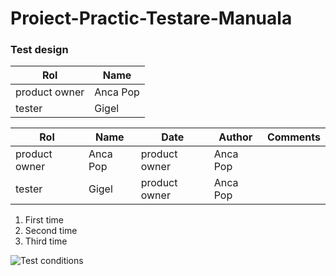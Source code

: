 # Proiect-Practic-Testare-Manuala
### Test design
| Rol | Name| 
|---|---|
| product owner | Anca Pop|
| tester | Gigel |

| Rol | Name | Date | Author | Comments| 
|---|---|---|---|---|
| product owner | Anca Pop| product owner | Anca Pop|
| tester | Gigel | product owner | Anca Pop|

1. First time
2. Second time
3. Third time 

![Test conditions]()
